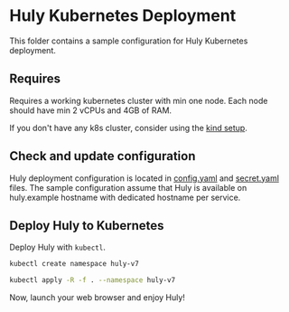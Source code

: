 # Huly Kubernetes Deployment

This folder contains a sample configuration for Huly Kubernetes deployment.

## Requires

Requires a working kubernetes cluster with min one node. Each node should have min 2 vCPUs and 4GB of RAM.

If you don't have any k8s cluster, consider using the [kind setup](QUICKSTART.md).

## Check and update configuration

Huly deployment configuration is located in [config.yaml](config/config.yaml) and [secret.yaml](config/secret.yaml) files.
The sample configuration assume that Huly is available on huly.example hostname with dedicated hostname per service.

## Deploy Huly to Kubernetes

Deploy Huly with `kubectl`.

```bash
kubectl create namespace huly-v7

kubectl apply -R -f . --namespace huly-v7
```

Now, launch your web browser and enjoy Huly!

